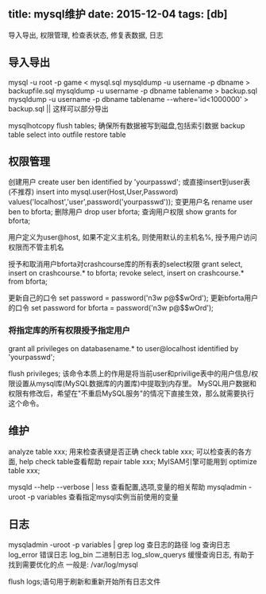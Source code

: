 title: mysql维护
date: 2015-12-04
tags: [db]
---

导入导出, 权限管理, 检查表状态, 修复表数据, 日志
<!--more-->
## 导入导出
mysql -u root -p game < mysql.sql
mysqldump -u username -p dbname > backupfile.sql
mysqldump -u username -p dbname tablename > backup.sql
mysqldump -u username -p dbname tablename --where='id<1000000' > backup.sql || 这样可以部分导出

mysqlhotcopy
flush tables; 确保所有数据被写到磁盘,包括索引数据
backup table
select into outfile
restore table

## 权限管理
创建用户
create user ben identified by 'yourpasswd';
或直接insert到user表(不推荐) 
insert into mysql.user(Host,User,Password) values('localhost','user',password('yourpasswd'));
变更用户名
rename user ben to bforta;
删除用户
drop user bforta;
查询用户权限
show grants for bforta;

用户定义为user@host, 如果不定义主机名, 则使用默认的主机名%, 授予用户访问权限而不管主机名

授予和取消用户bforta对crashcourse库的所有表的select权限
grant select, insert on crashcourse.* to bforta;
revoke select, insert on crashcourse.* from bforta;

更新自己的口令
set password = password('n3w p@\$\$wOrd');
更新bforta用户的口令
set password for bforta = password('n3w p@\$\$wOrd');

### 将指定库的所有权限授予指定用户
grant all privileges on databasename.* to user@localhost identified by 'yourpasswd';

flush privileges; 
该命令本质上的作用是将当前user和privilige表中的用户信息/权限设置从mysql库(MySQL数据库的内置库)中提取到内存里。
MySQL用户数据和权限有修改后，希望在"不重启MySQL服务"的情况下直接生效，那么就需要执行这个命令。

## 维护
analyze table xxx; 用来检查表键是否正确
check table xxx; 可以检查表的各方面, help check table查看帮助
repair table xxx; MyISAM引擎可能用到
optimize table xxx; 

mysqld --help --verbose | less 查看配置,选项,变量的相关帮助
mysqladmin -uroot -p variables 查看指定mysql实例当前使用的变量

## 日志
mysqladmin -uroot -p variables | grep log
查日志的路径
log 查询日志
log_error 错误日志
log_bin 二进制日志
log_slow_querys 缓慢查询日志, 有助于找到需要优化的点
一般是: /var/log/mysql

flush logs;语句用于刷新和重新开始所有日志文件

